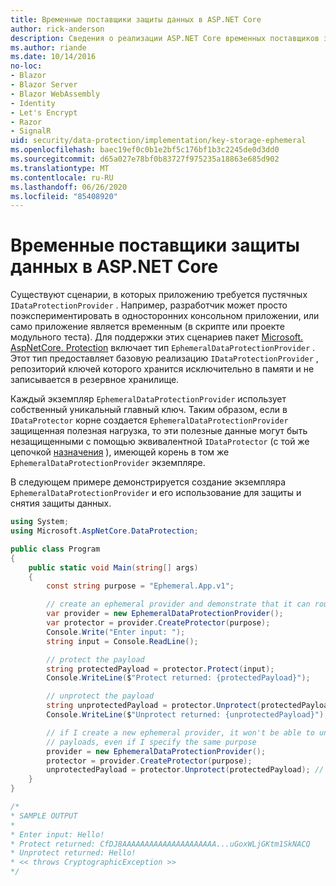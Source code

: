 ```yaml
---
title: Временные поставщики защиты данных в ASP.NET Core
author: rick-anderson
description: Сведения о реализации ASP.NET Core временных поставщиков защиты данных.
ms.author: riande
ms.date: 10/14/2016
no-loc:
- Blazor
- Blazor Server
- Blazor WebAssembly
- Identity
- Let's Encrypt
- Razor
- SignalR
uid: security/data-protection/implementation/key-storage-ephemeral
ms.openlocfilehash: baec19ef0c0b1e2bf5c176bf1b3c2245de0d3dd0
ms.sourcegitcommit: d65a027e78bf0b83727f975235a18863e685d902
ms.translationtype: MT
ms.contentlocale: ru-RU
ms.lasthandoff: 06/26/2020
ms.locfileid: "85408920"
---
```

# <a name="ephemeral-data-protection-providers-in-aspnet-core"></a>Временные поставщики защиты данных в ASP.NET Core

<a name="data-protection-implementation-key-storage-ephemeral"></a>

Существуют сценарии, в которых приложению требуется пустячных `IDataProtectionProvider` . Например, разработчик может просто поэкспериментировать в односторонних консольном приложении, или само приложение является временным (в скрипте или проекте модульного теста). Для поддержки этих сценариев пакет [Microsoft. AspNetCore. Protection](https://www.nuget.org/packages/Microsoft.AspNetCore.DataProtection/) включает тип `EphemeralDataProtectionProvider` . Этот тип предоставляет базовую реализацию `IDataProtectionProvider` , репозиторий ключей которого хранится исключительно в памяти и не записывается в резервное хранилище.

Каждый экземпляр `EphemeralDataProtectionProvider` использует собственный уникальный главный ключ. Таким образом, если в `IDataProtector` корне создается `EphemeralDataProtectionProvider` защищенная полезная нагрузка, то эти полезные данные могут быть незащищенными с помощью эквивалентной `IDataProtector` (с той же цепочкой [назначения](xref:security/data-protection/consumer-apis/purpose-strings#data-protection-consumer-apis-purposes) ), имеющей корень в том же `EphemeralDataProtectionProvider` экземпляре.

В следующем примере демонстрируется создание экземпляра `EphemeralDataProtectionProvider` и его использование для защиты и снятия защиты данных.

```csharp
using System;
using Microsoft.AspNetCore.DataProtection;

public class Program
{
    public static void Main(string[] args)
    {
        const string purpose = "Ephemeral.App.v1";

        // create an ephemeral provider and demonstrate that it can round-trip a payload
        var provider = new EphemeralDataProtectionProvider();
        var protector = provider.CreateProtector(purpose);
        Console.Write("Enter input: ");
        string input = Console.ReadLine();

        // protect the payload
        string protectedPayload = protector.Protect(input);
        Console.WriteLine($"Protect returned: {protectedPayload}");

        // unprotect the payload
        string unprotectedPayload = protector.Unprotect(protectedPayload);
        Console.WriteLine($"Unprotect returned: {unprotectedPayload}");

        // if I create a new ephemeral provider, it won't be able to unprotect existing
        // payloads, even if I specify the same purpose
        provider = new EphemeralDataProtectionProvider();
        protector = provider.CreateProtector(purpose);
        unprotectedPayload = protector.Unprotect(protectedPayload); // THROWS
    }
}

/*
* SAMPLE OUTPUT
*
* Enter input: Hello!
* Protect returned: CfDJ8AAAAAAAAAAAAAAAAAAAAA...uGoxWLjGKtm1SkNACQ
* Unprotect returned: Hello!
* << throws CryptographicException >>
*/
```
